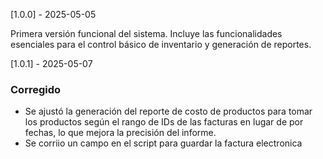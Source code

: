[1.0.0] - 2025-05-05

Primera versión funcional del sistema. Incluye las funcionalidades esenciales para el control básico de inventario y generación de reportes.

[1.0.1] - 2025-05-07

### Corregido
- Se ajustó la generación del reporte de costo de productos para tomar los productos según el rango de IDs de las facturas en lugar de por fechas, lo que mejora la precisión del informe.
- Se corriio un campo en el script para guardar la factura electronica 




 